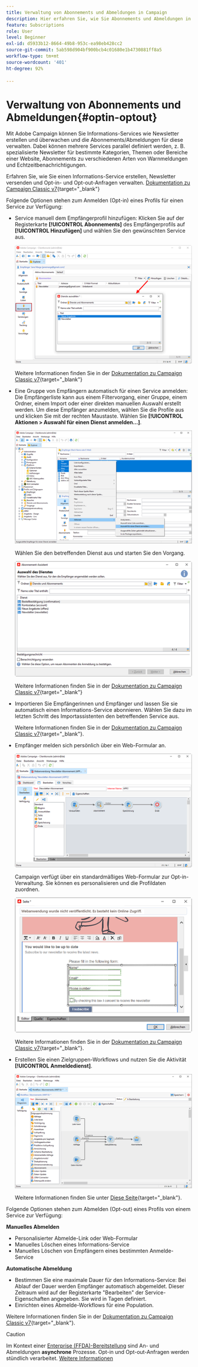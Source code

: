 ```yaml
---
title: Verwaltung von Abonnements und Abmeldungen in Campaign
description: Hier erfahren Sie, wie Sie Abonnements und Abmeldungen in Campaign v8 verwalten.
feature: Subscriptions
role: User
level: Beginner
exl-id: d5933b12-8664-49b8-953c-ea98eb428cc2
source-git-commit: 5ab598d904bf900bcb4c01680e1b4730881ff8a5
workflow-type: tm+mt
source-wordcount: '401'
ht-degree: 92%

---
```


# Verwaltung von Abonnements und Abmeldungen{#optin-optout}

Mit Adobe Campaign können Sie Informations-Services wie Newsletter erstellen und überwachen und die Abonnements/Abmeldungen für diese verwalten. Dabei können mehrere Services parallel definiert werden, z. B. spezialisierte Newsletter für bestimmte Kategorien, Themen oder Bereiche einer Website, Abonnements zu verschiedenen Arten von Warnmeldungen und Echtzeitbenachrichtigungen.

Erfahren Sie, wie Sie einen Informations-Service erstellen, Newsletter versenden und Opt-in- und Opt-out-Anfragen verwalten. [Dokumentation zu Campaign Classic v7](https://experienceleague.adobe.com/docs/campaign-classic/using/sending-messages/subscriptions-and-referrals/managing-subscriptions.html?lang=de){target="_blank"}

Folgende Optionen stehen zum Anmelden (Opt-in) eines Profils für einen Service zur Verfügung:

* Service manuell dem Empfängerprofil hinzufügen: Klicken Sie auf der Registerkarte **[!UICONTROL Abonnements]** des Empfängerprofils auf **[!UICONTROL Hinzufügen]** und wählen Sie den gewünschten Service aus.

  ![](assets/subscribe-to-a-service.png)

  Weitere Informationen finden Sie in der [Dokumentation zu Campaign Classic v7](https://experienceleague.adobe.com/docs/campaign-classic/using/getting-started/profile-management/editing-a-profile.html?lang=de#deliveries-tab){target="_blank"}

* Eine Gruppe von Empfängern automatisch für einen Service anmelden: Die Empfängerliste kann aus einem Filtervorgang, einer Gruppe, einem Ordner, einem Import oder einer direkten manuellen Auswahl erstellt werden. Um diese Empfänger anzumelden, wählen Sie die Profile aus und klicken Sie mit der rechten Maustaste. Wählen Sie **[!UICONTROL Aktionen > Auswahl für einen Dienst anmelden...]**.

  ![](assets/subscribe-selection.png)

  Wählen Sie den betreffenden Dienst aus und starten Sie den Vorgang.

  ![](assets/subscribe-confirm.png)

  Weitere Informationen finden Sie in der [Dokumentation zu Campaign Classic v7](https://experienceleague.adobe.com/docs/campaign-classic/using/getting-started/profile-management/editing-a-profile.html?lang=de#deliveries-tab){target="_blank"}


* Importieren Sie Empfängerinnen und Empfänger und lassen Sie sie automatisch einen Informations-Service abonnieren. Wählen Sie dazu im letzten Schritt des Importassistenten den betreffenden Service aus.

  Weitere Informationen finden Sie in der [Dokumentation zu Campaign Classic v7](https://experienceleague.adobe.com/docs/campaign-classic/using/getting-started/importing-and-exporting-data/generic-imports-exports/executing-import-jobs.html?lang=de#step-5---additional-step-when-importing-recipients){target="_blank"}.

* Empfänger melden sich persönlich über ein Web-Formular an.

  ![](assets/opt-in-webapp.png)

  Campaign verfügt über ein standardmäßiges Web-Formular zur Opt-in-Verwaltung. Sie können es personalisieren und die Profildaten zuordnen.

  ![](assets/web-app.png)

  Weitere Informationen finden Sie in der [Dokumentation zu Campaign Classic v7](https://experienceleague.adobe.com/docs/campaign-classic/using/designing-content/web-forms/use-cases--web-forms.html?lang=de#create-a-subscription--form-with-double-opt-in){target="_blank"}.


* Erstellen Sie einen Zielgruppen-Workflows und nutzen Sie die Aktivität **[!UICONTROL Anmeldedienst]**.

  ![](assets/wf-subscription.png)

  Weitere Informationen finden Sie unter [Diese Seite](https://experienceleague.adobe.com/docs/campaign/automation/workflows/wf-activities/targeting-activities/subscription-services.html?lang=de){target="_blank"}.

Folgende Optionen stehen zum Abmelden (Opt-out) eines Profils von einem Service zur Verfügung:

**Manuelles Abmelden**

* Personalisierter Abmelde-Link oder Web-Formular
* Manuelles Löschen eines Informations-Service
* Manuelles Löschen von Empfängern eines bestimmten Anmelde-Service

**Automatische Abmeldung**

* Bestimmen Sie eine maximale Dauer für den Informations-Service: Bei Ablauf der Dauer werden Empfänger automatisch abgemeldet. Dieser Zeitraum wird auf der Registerkarte &quot;Bearbeiten&quot; der Service-Eigenschaften angegeben. Sie wird in Tagen definiert.
* Einrichten eines Abmelde-Workflows für eine Population.

Weitere Informationen finden Sie in der [Dokumentation zu Campaign Classic v7](https://experienceleague.adobe.com/docs/campaign-classic/using/sending-messages/subscriptions-and-referrals/managing-subscriptions.html?lang=de#unsubscribing-a-recipient-from-a-service){target="_blank"}.


>[!CAUTION]
>
>Im Kontext einer [Enterprise (FFDA)-Bereitstellung](../architecture/enterprise-deployment.md) sind An- und Abmeldungen **asynchrone** Prozesse. Opt-in und Opt-out-Anfragen werden stündlich verarbeitet. [Weitere Informationen](../architecture/new-apis.md#sub-apis)

<!--
You can also enable your delivery recipients to forward messages to a friend. To do this, insert the relevant links into your delivery. You may then track this sharing process as well as the number of visits to the concerned pages. 

For more on this capability, refer to [Campaign Classic v7 documentation](https://experienceleague.adobe.com/docs/campaign-classic/using/sending-messages/subscriptions-and-referrals/viral-and-social-marketing.html#viral-marketing--forward-to-a-friend){target="_blank"}
-->
